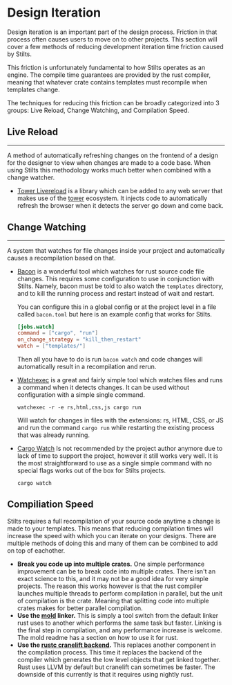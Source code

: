 # Design Iteration

Design iteration is an important part of the design process. Friction in that process often
causes users to move on to other projects. This section will cover a few methods of reducing
development iteration time friction caused by Stilts.

This friction is unfortunately fundamental to how Stilts operates as an engine. The compile
time guarantees are provided by the rust compiler, meaning that whatever crate contains templates
must recompile when templates change.

The techniques for reducing this friction can be broadly categorized into 3 groups:
Live Reload, Change Watching, and Compilation Speed.

## Live Reload
---

A method of automatically refreshing changes on the frontend of a design for the designer to view when
changes are made to a code base. When using Stilts this methodology works much better when combined with a change watcher.

- [Tower Livereload](https://github.com/leotaku/tower-livereload) is a library which can be added to any web server that
  makes use of the [tower](https://docs.rs/tower/latest/tower/) ecosystem. It injects code to automatically refresh the
  browser when it detects the server go down and come back.

## Change Watching
---

A system that watches for file changes inside your project and automatically causes a recompilation
based on that.

- [Bacon](https://github.com/Canop/bacon) is a wonderful tool which watches for rust source code file changes. This requires
  some configuration to use in conjunction with Stilts. Namely, bacon must be told to also watch the `templates` directory,
  and to kill the running process and restart instead of wait and restart.

  You can configure this in a global config or at the project level in a file called `bacon.toml` but here is an example
  config that works for Stilts.
  ```toml
  [jobs.watch]
  command = ["cargo", "run"]
  on_change_strategy = "kill_then_restart"
  watch = ["templates/"]
  ```
  Then all you have to do is run `bacon watch` and code changes will automatically result in a recompilation and rerun.
- [Watchexec](https://github.com/watchexec/watchexec) is a great and fairly simple tool which watches files and runs a command
  when it detects changes. It can be used without configuration with a simple single command.
  ```shell
  watchexec -r -e rs,html,css,js cargo run
  ```
  Will watch for changes in files with the extensions: rs, HTML, CSS, or JS and run the command `cargo run` while
  restarting the existing process that was already running.
- [Cargo Watch](https://github.com/watchexec/cargo-watch) Is not recommended by the project author anymore due to lack of
  time to support the project, however it still works very well. It is the most straightforward to use as a single simple command
  with no special flags works out of the box for Stilts projects.
  ```shell
  cargo watch
  ```

## Compiliation Speed
Stilts requires a full recompilation of your source code anytime a change is made to your templates. This means that reducing
compilation times will increase the speed with which you can iterate on your designs. There are multiple methods of doing this
and many of them can be combined to add on top of eachother.

- **Break you code up into multiple crates.** One simple performance improvement can be to break code into multiple crates. There isn't
  an exact science to this, and it may not be a good idea for very simple projects. The reason this works however is that the rust
  compiler launches multiple threads to perform compilation in parallel, but the unit of compilation is the crate. Meaning that
  splitting code into multiple crates makes for better parallel compilation.
- **Use the [mold](https://github.com/rui314/mold) linker.** This is simply a tool switch from the default linker rust uses to another
  which performs the same task but faster. Linking is the final step in compilation, and any performance increase is welcome.
  The mold readme has a section on how to use it for rust.
- **Use the [rustc cranelift backend](https://github.com/rust-lang/rustc_codegen_cranelift).** This replaces another component in the 
  compilation process. This time it replaces the backend of the compiler which generates the low level objects that get linked together.
  Rust uses LLVM by default but cranelift can sometimes be faster. The downside of this currently is that it requires using nightly rust.
